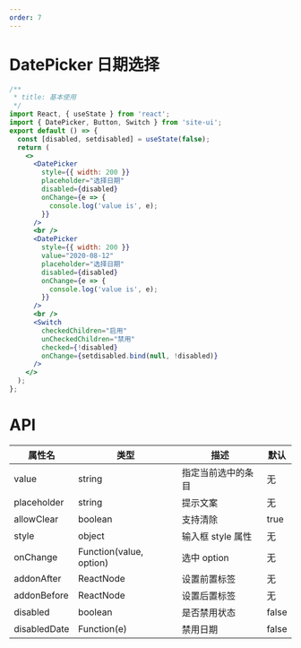 ```yaml
---
order: 7
---
```


# DatePicker 日期选择

```jsx
/**
 * title: 基本使用
 */
import React, { useState } from 'react';
import { DatePicker, Button, Switch } from 'site-ui';
export default () => {
  const [disabled, setdisabled] = useState(false);
  return (
    <>
      <DatePicker
        style={{ width: 200 }}
        placeholder="选择日期"
        disabled={disabled}
        onChange={e => {
          console.log('value is', e);
        }}
      />
      <br />
      <DatePicker
        style={{ width: 200 }}
        value="2020-08-12"
        placeholder="选择日期"
        disabled={disabled}
        onChange={e => {
          console.log('value is', e);
        }}
      />
      <br />
      <Switch
        checkedChildren="启用"
        unCheckedChildren="禁用"
        checked={!disabled}
        onChange={setdisabled.bind(null, !disabled)}
      />
    </>
  );
};
```

# API

| **属性名**   | **类型**                | **描述**           | **默认** |
| ------------ | ----------------------- | ------------------ | -------- |
| value        | string                  | 指定当前选中的条目 | 无       |
| placeholder  | string                  | 提示文案           | 无       |
| allowClear   | boolean                 | 支持清除           | true     |
| style        | object                  | 输入框 style 属性  | 无       |
| onChange     | Function(value, option) | 选中 option        | 无       |
| addonAfter   | ReactNode               | 设置前置标签       | 无       |
| addonBefore  | ReactNode               | 设置后置标签       | 无       |
| disabled     | boolean                 | 是否禁用状态       | false    |
| disabledDate | Function(e)             | 禁用日期           | false    |
